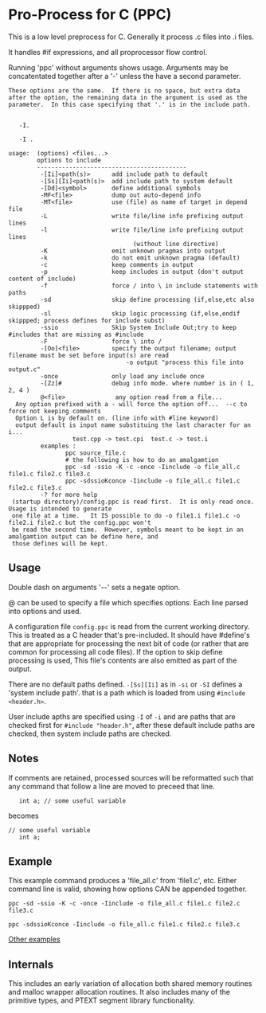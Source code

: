 
# Pro-Process for C (PPC)

This is a low level preprocess for C.  Generally it process .c files into .i files.

It handles #if expressions, and all proprocessor flow control.

Running 'ppc' without arguments shows usage.
Arguments may be concatentated together after a '-' unless the have a second parameter.


```
These options are the same.  If there is no space, but extra data
after the option, the remaining data in the argument is used as the
parameter.  In this case specifying that '.' is in the include path.

   
   -I.
   
   -I .

```

```
usage:  (options) <files...>
        options to include
        ------------------------------------------
         -[Ii]<path(s)>      add include path to default
         -[Ss][Ii]<path(s)>  add include path to system default
         -[Dd]<symbol>       define additional symbols
         -MF<file>           dump out auto-depend info
         -MT<file>           use (file) as name of target in depend file
         -L                  write file/line info prefixing output lines
         -l                  write file/line info prefixing output lines
                                   (without line directive)
         -K                  emit unknown pragmas into output
         -k                  do not emit unknown pragma (default)
         -c                  keep comments in output
         -p                  keep includes in output (don't output content of include)
         -f                  force / into \ in include statements with paths
         -sd                 skip define processing (if,else,etc also skippped)
         -sl                 skip logic processing (if,else,endif skippped; process defines for include subst)
         -ssio               Skip System Include Out;try to keep #includes that are missing as #include
         -F                  force \ into /
         -[Oo]<file>         specify the output filename; output filename must be set before input(s) are read
                                 -o output "process this file into output.c"
         -once               only load any include once
         -[Zz]#              debug info mode. where number is in ( 1, 2, 4 )
         @<file>              any option read from a file...
  Any option prefixed with a - will force the option off...  --c to force not keeping comments
  Option L is by default on. (line info with #line keyword)
  output default is input name substituing the last character for an i...
                  test.cpp -> test.cpi  test.c -> test.i
         examples :
                ppc source_file.c
                # the following is how to do an amalgamtion
                ppc -sd -ssio -K -c -once -Iinclude -o file_all.c file1.c file2.c file3.c
                ppc -sdssioKconce -Iinclude -o file_all.c file1.c file2.c file3.c
         -? for more help
 (startup directory)/config.ppc is read first.  It is only read once.   Usage is intended to generate
 one file at a time.   It IS possible to do -o file1.i file1.c -o file2.i file2.c but the config.ppc won't
 be read the second time.  However, symbols meant to be kept in an amalgamtion output can be define here, and
 those defines will be kept.
```

## Usage

Double dash on arguments '--' sets a negate option.

@<filename> can be used to specify a file which specifies options.  Each line
parsed into options and used.

A configuration file `config.ppc` is read from the current working directory.  This is treated
as a C header that's pre-included.  It should have #define's that are appropriate for processing
the next bit of code (or rather that are common for processing all code files).  If the option
to skip define processing is used, This file's contents are also emitted as part of the output.

There are no default paths defined.  `-[Ss][Ii]` as in `-si` or `-SI` defines a 'system include path'.
that is a path which is loaded from using `#include <header.h>`.

User include apths are specified using `-I` of `-i` and are paths that are checked first for 
`#include "header.h"`, after these default include paths are checked, then system include paths are checked.


## Notes

If comments are retained, processed sources will be reformatted such that any command that 
follow a line are moved to preceed that line.  


```
   int a; // some useful variable
```

becomes

```
// some useful variable
   int a;
```


## Example

This example command produces a 'file_all.c' from 'file1.c', etc.
Either command line is valid, showing how options CAN be appended together.



```
ppc -sd -ssio -K -c -once -Iinclude -o file_all.c file1.c file2.c file3.c

ppc -sdssioKconce -Iinclude -o file_all.c file1.c file2.c file3.c
```

[Other examples](amalgamate)

## Internals

This includes an early variation of allocation both shared memory routines and malloc wrapper
allocation routines.  It also includes many of the primitive types, and PTEXT segment library
functionality.